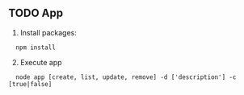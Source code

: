 ## TODO App

1. Install packages:
```
  npm install
```

2. Execute app

```
  node app [create, list, update, remove] -d ['description'] -c [true|false]
```

